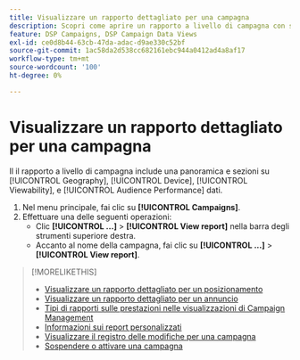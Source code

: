```yaml
---
title: Visualizzare un rapporto dettagliato per una campagna
description: Scopri come aprire un rapporto a livello di campagna con sezioni su Geografia, Dispositivo, Visualizzabilità e Prestazioni del pubblico.
feature: DSP Campaigns, DSP Campaign Data Views
exl-id: ce0d8b44-63cb-47da-adac-d9ae330c52bf
source-git-commit: 1ac58da2d538cc682161ebc944a0412ad4a8af17
workflow-type: tm+mt
source-wordcount: '100'
ht-degree: 0%

---
```


# Visualizzare un rapporto dettagliato per una campagna

Il <!--legacy --> il rapporto a livello di campagna include una panoramica e sezioni su [!UICONTROL Geography], [!UICONTROL Device], [!UICONTROL Viewability], e [!UICONTROL Audience Performance] dati.

1. Nel menu principale, fai clic su **[!UICONTROL Campaigns]**.
1. Effettuare una delle seguenti operazioni:
   * Clic **[!UICONTROL ...]** > **[!UICONTROL View report]** nella barra degli strumenti superiore destra.
   * Accanto al nome della campagna, fai clic su  **[!UICONTROL ...]** > **[!UICONTROL View report]**.

>[!MORELIKETHIS]
>
>* [Visualizzare un rapporto dettagliato per un posizionamento](/help/dsp/campaign-management/placements/placement-view-report.md)
>* [Visualizzare un rapporto dettagliato per un annuncio](/help/dsp/campaign-management/ads/ad-view-report.md)
>* [Tipi di rapporti sulle prestazioni nelle visualizzazioni di Campaign Management](/help/dsp/campaign-management/reports/campaign-reports-about.md)
>* [Informazioni sui report personalizzati](/help/dsp/reports/report-about.md)
>* [Visualizzare il registro delle modifiche per una campagna](campaign-change-log.md)
>* [Sospendere o attivare una campagna](campaign-pause-activate.md)
